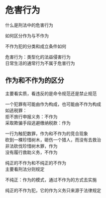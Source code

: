 # 危害行为

什么是刑法中的危害行为

如何区分作为与不作为

不作为犯的分类和成立条件如何


危害行为：类型化的法益侵害行为  
日常生活的通常行为不属于危害行为  


## 作为和不作为的区分
主要看实质，看违反的是命令规范还是禁止规范  

一个犯罪有可能由作为构成，也可能由不作为构成  
如逃税罪：  
拒不旅行申报义务：不作为  
采取欺骗手段逃避缴纳税款：作为  

一行为触犯数罪，作为和不作为的竞合现象   
砍到一棵珍惜树木，砸伤一个猎人，而没有去救治   
非法砍伐珍惜树木罪，作为  
没有履行救助义务，不作为  

纯正的不作为和不纯正的不作为  
主要看刑法分则规定  


不纯正：作为的模式，通过不作为的方式去实施  

纯正的不作为犯，它的作为义务只来源于法律规定  

